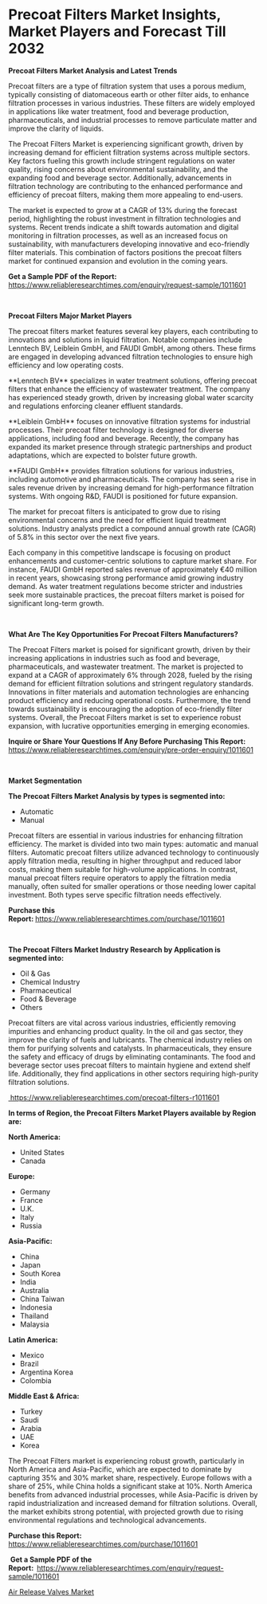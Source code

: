 <p><h1>Precoat Filters Market Insights, Market Players and Forecast Till 2032</h1></p><p><strong>Precoat Filters Market Analysis and Latest Trends</strong></p>
<p><p>Precoat filters are a type of filtration system that uses a porous medium, typically consisting of diatomaceous earth or other filter aids, to enhance filtration processes in various industries. These filters are widely employed in applications like water treatment, food and beverage production, pharmaceuticals, and industrial processes to remove particulate matter and improve the clarity of liquids.</p><p>The Precoat Filters Market is experiencing significant growth, driven by increasing demand for efficient filtration systems across multiple sectors. Key factors fueling this growth include stringent regulations on water quality, rising concerns about environmental sustainability, and the expanding food and beverage sector. Additionally, advancements in filtration technology are contributing to the enhanced performance and efficiency of precoat filters, making them more appealing to end-users.</p><p>The market is expected to grow at a CAGR of 13% during the forecast period, highlighting the robust investment in filtration technologies and systems. Recent trends indicate a shift towards automation and digital monitoring in filtration processes, as well as an increased focus on sustainability, with manufacturers developing innovative and eco-friendly filter materials. This combination of factors positions the precoat filters market for continued expansion and evolution in the coming years.</p></p>
<p><strong>Get a Sample PDF of the Report:&nbsp;</strong> <a href="https://www.reliableresearchtimes.com/enquiry/request-sample/1011601?utm_campaign=2206&utm_medium=2&utm_source=Github&utm_content=ia&utm_term=23022025&utm_id=precoat-filters">https://www.reliableresearchtimes.com/enquiry/request-sample/1011601</a></p>
<p>&nbsp;</p>
<p><strong>Precoat Filters Major Market Players</strong></p>
<p><p>The precoat filters market features several key players, each contributing to innovations and solutions in liquid filtration. Notable companies include Lenntech BV, Leiblein GmbH, and FAUDI GmbH, among others. These firms are engaged in developing advanced filtration technologies to ensure high efficiency and low operating costs.</p><p>**Lenntech BV** specializes in water treatment solutions, offering precoat filters that enhance the efficiency of wastewater treatment. The company has experienced steady growth, driven by increasing global water scarcity and regulations enforcing cleaner effluent standards.</p><p>**Leiblein GmbH** focuses on innovative filtration systems for industrial processes. Their precoat filter technology is designed for diverse applications, including food and beverage. Recently, the company has expanded its market presence through strategic partnerships and product adaptations, which are expected to bolster future growth.</p><p>**FAUDI GmbH** provides filtration solutions for various industries, including automotive and pharmaceuticals. The company has seen a rise in sales revenue driven by increasing demand for high-performance filtration systems. With ongoing R&D, FAUDI is positioned for future expansion.</p><p>The market for precoat filters is anticipated to grow due to rising environmental concerns and the need for efficient liquid treatment solutions. Industry analysts predict a compound annual growth rate (CAGR) of 5.8% in this sector over the next five years.</p><p>Each company in this competitive landscape is focusing on product enhancements and customer-centric solutions to capture market share. For instance, FAUDI GmbH reported sales revenue of approximately €40 million in recent years, showcasing strong performance amid growing industry demand. As water treatment regulations become stricter and industries seek more sustainable practices, the precoat filters market is poised for significant long-term growth.</p></p>
<p>&nbsp;</p>
<p><strong>What Are The Key Opportunities For Precoat Filters Manufacturers?</strong></p>
<p><p>The Precoat Filters market is poised for significant growth, driven by their increasing applications in industries such as food and beverage, pharmaceuticals, and wastewater treatment. The market is projected to expand at a CAGR of approximately 6% through 2028, fueled by the rising demand for efficient filtration solutions and stringent regulatory standards. Innovations in filter materials and automation technologies are enhancing product efficiency and reducing operational costs. Furthermore, the trend towards sustainability is encouraging the adoption of eco-friendly filter systems. Overall, the Precoat Filters market is set to experience robust expansion, with lucrative opportunities emerging in emerging economies.</p></p>
<p><strong>Inquire or Share Your Questions If Any Before Purchasing This Report:</strong> <a href="https://www.reliableresearchtimes.com/enquiry/pre-order-enquiry/1011601?utm_campaign=2206&utm_medium=2&utm_source=Github&utm_content=ia&utm_term=23022025&utm_id=precoat-filters">https://www.reliableresearchtimes.com/enquiry/pre-order-enquiry/1011601</a></p>
<p>&nbsp;</p>
<p><strong>Market Segmentation</strong></p>
<p><strong>The Precoat Filters Market Analysis by types is segmented into:</strong></p>
<p><ul><li>Automatic</li><li>Manual</li></ul></p>
<p><p>Precoat filters are essential in various industries for enhancing filtration efficiency. The market is divided into two main types: automatic and manual filters. Automatic precoat filters utilize advanced technology to continuously apply filtration media, resulting in higher throughput and reduced labor costs, making them suitable for high-volume applications. In contrast, manual precoat filters require operators to apply the filtration media manually, often suited for smaller operations or those needing lower capital investment. Both types serve specific filtration needs effectively.</p></p>
<p><strong>Purchase this Report:&nbsp;</strong><a href="https://www.reliableresearchtimes.com/purchase/1011601?utm_campaign=2206&utm_medium=2&utm_source=Github&utm_content=ia&utm_term=23022025&utm_id=precoat-filters">https://www.reliableresearchtimes.com/purchase/1011601</a></p>
<p>&nbsp;</p>
<p><strong>The Precoat Filters Market Industry Research by Application is segmented into:</strong></p>
<p><ul><li>Oil & Gas</li><li>Chemical Industry</li><li>Pharmaceutical</li><li>Food & Beverage</li><li>Others</li></ul></p>
<p><p>Precoat filters are vital across various industries, efficiently removing impurities and enhancing product quality. In the oil and gas sector, they improve the clarity of fuels and lubricants. The chemical industry relies on them for purifying solvents and catalysts. In pharmaceuticals, they ensure the safety and efficacy of drugs by eliminating contaminants. The food and beverage sector uses precoat filters to maintain hygiene and extend shelf life. Additionally, they find applications in other sectors requiring high-purity filtration solutions.</p></p>
<p><a href="https://www.reliableresearchtimes.com/precoat-filters-r1011601?utm_campaign=2206&utm_medium=2&utm_source=Github&utm_content=ia&utm_term=23022025&utm_id=precoat-filters">&nbsp;https://www.reliableresearchtimes.com/precoat-filters-r1011601</a></p>
<p><strong>In terms of Region, the Precoat Filters Market Players available by Region are:</strong></p>
<p>
    <p> <strong> North America: </strong>
        <ul>
            <li>United States</li>
            <li>Canada</li>
        </ul>
        </p> 
    <p> <strong> Europe: </strong>
        <ul>
            <li>Germany</li>
            <li>France</li>
            <li>U.K.</li>
            <li>Italy</li>
            <li>Russia</li>
        </ul>
        </p> 
    <p> <strong> Asia-Pacific: </strong>
        <ul>
            <li>China</li>
            <li>Japan</li>
            <li>South Korea</li>
            <li>India</li>
            <li>Australia</li>
            <li>China Taiwan</li>
            <li>Indonesia</li>
            <li>Thailand</li>
            <li>Malaysia</li>
        </ul>
        </p> 
    <p> <strong> Latin America: </strong>
        <ul>
            <li>Mexico</li>
            <li>Brazil</li>
            <li>Argentina Korea</li>
            <li>Colombia</li>
        </ul>
        </p> 
    <p> <strong> Middle East & Africa: </strong>
        <ul>
            <li>Turkey</li>
            <li>Saudi</li>
            <li>Arabia</li>
            <li>UAE</li>
            <li>Korea</li>
        </ul>
    </p>
    </p>
<p><p>The Precoat Filters market is experiencing robust growth, particularly in North America and Asia-Pacific, which are expected to dominate by capturing 35% and 30% market share, respectively. Europe follows with a share of 25%, while China holds a significant stake at 10%. North America benefits from advanced industrial processes, while Asia-Pacific is driven by rapid industrialization and increased demand for filtration solutions. Overall, the market exhibits strong potential, with projected growth due to rising environmental regulations and technological advancements.</p></p>
<p><strong>Purchase this Report: </strong><a href="https://www.reliableresearchtimes.com/purchase/1011601?utm_campaign=2206&utm_medium=2&utm_source=Github&utm_content=ia&utm_term=23022025&utm_id=precoat-filters">https://www.reliableresearchtimes.com/purchase/1011601</a></p>
<p>&nbsp;<strong>Get a Sample PDF of the Report:&nbsp;&nbsp;</strong><a href="https://www.reliableresearchtimes.com/enquiry/request-sample/1011601?utm_campaign=2206&utm_medium=2&utm_source=Github&utm_content=ia&utm_term=23022025&utm_id=precoat-filters">https://www.reliableresearchtimes.com/enquiry/request-sample/1011601</a></p>
<p><strong></strong></p>
<p><p><a href="https://github.com/wwwkeltoum/Market-Research-Report-List-5/blob/main/air-release-valves-market.md?utm_campaign=2206&utm_medium=2&utm_source=Github&utm_content=ia&utm_term=23022025&utm_id=precoat-filters">Air Release Valves Market</a></p></p>